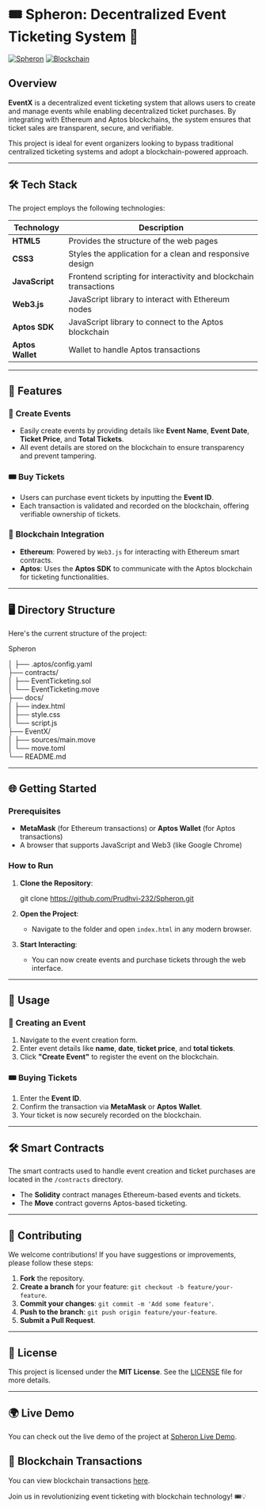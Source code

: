 # 🎟️ **Spheron: Decentralized Event Ticketing System** 🚀

[![Spheron](https://img.shields.io/badge/Spheron-Hackathon_Project-blue.svg)](https://github.com/Prudhvi-232/Spheron)
[![Blockchain](https://img.shields.io/badge/Blockchain-Ethereum%20%26%20Aptos-9cf.svg)](#-tech-stack)

## Overview

**EventX** is a decentralized event ticketing system that allows users to create and manage events while enabling decentralized ticket purchases. By integrating with Ethereum and Aptos blockchains, the system ensures that ticket sales are transparent, secure, and verifiable.

This project is ideal for event organizers looking to bypass traditional centralized ticketing systems and adopt a blockchain-powered approach.

---

## 🛠 **Tech Stack**

The project employs the following technologies:

| Technology        | Description                                                   |
| ----------------- | ------------------------------------------------------------- |
| **HTML5**         | Provides the structure of the web pages                       |
| **CSS3**          | Styles the application for a clean and responsive design      |
| **JavaScript**    | Frontend scripting for interactivity and blockchain transactions|
| **Web3.js**       | JavaScript library to interact with Ethereum nodes            |
| **Aptos SDK**     | JavaScript library to connect to the Aptos blockchain         |
| **Aptos Wallet**  | Wallet to handle Aptos transactions                           |

---

## 🚀 **Features**

### 🎉 **Create Events**
- Easily create events by providing details like **Event Name**, **Event Date**, **Ticket Price**, and **Total Tickets**.
- All event details are stored on the blockchain to ensure transparency and prevent tampering.

### 🎟️ **Buy Tickets**
- Users can purchase event tickets by inputting the **Event ID**.
- Each transaction is validated and recorded on the blockchain, offering verifiable ownership of tickets.

### 🔗 **Blockchain Integration**
- **Ethereum**: Powered by `Web3.js` for interacting with Ethereum smart contracts.
- **Aptos**: Uses the **Aptos SDK** to communicate with the Aptos blockchain for ticketing functionalities.

---

## 🖥️ **Directory Structure**

Here's the current structure of the project:


Spheron 

│
├── .aptos/config.yaml        
├── contracts/              
│   ├── EventTicketing.sol    
│   └── EventTicketing.move    
├── docs/                    
│   ├── index.html    
│   ├── style.css          
│   └── script.js           
├── EventX/       
│   ├── sources/main.move      
│   └── move.toml            
└── README.md               


---

## 🌐 **Getting Started**

### Prerequisites

- **MetaMask** (for Ethereum transactions) or **Aptos Wallet** (for Aptos transactions)
- A browser that supports JavaScript and Web3 (like Google Chrome)

### How to Run

1. **Clone the Repository**:
   
   git clone https://github.com/Prudhvi-232/Spheron.git
   

2. **Open the Project**:
   - Navigate to the folder and open `index.html` in any modern browser.

3. **Start Interacting**:
   - You can now create events and purchase tickets through the web interface.

---

## 📄 **Usage**

### 🎯 **Creating an Event**
1. Navigate to the event creation form.
2. Enter event details like **name**, **date**, **ticket price**, and **total tickets**.
3. Click **"Create Event"** to register the event on the blockchain.

### 🎟️ **Buying Tickets**
1. Enter the **Event ID**.
2. Confirm the transaction via **MetaMask** or **Aptos Wallet**.
3. Your ticket is now securely recorded on the blockchain.

---

## 🛠️ **Smart Contracts**

The smart contracts used to handle event creation and ticket purchases are located in the `/contracts` directory. 
- The **Solidity** contract manages Ethereum-based events and tickets.
- The **Move** contract governs Aptos-based ticketing.

---

## 🤝 **Contributing**

We welcome contributions! If you have suggestions or improvements, please follow these steps:

1. **Fork** the repository.
2. **Create a branch** for your feature: `git checkout -b feature/your-feature`.
3. **Commit your changes**: `git commit -m 'Add some feature'`.
4. **Push to the branch**: `git push origin feature/your-feature`.
5. **Submit a Pull Request**.

---

## 📄 **License**

This project is licensed under the **MIT License**. See the [LICENSE](LICENSE) file for more details.

---

## 🌍 **Live Demo**

You can check out the live demo of the project at [Spheron Live Demo](https://prudhvi-232.github.io/Spheron/).

## 🔗 **Blockchain Transactions**

You can view blockchain transactions [here](https://explorer.aptoslabs.com/txn/0x153376efdc84faf5dc3ad99bd482fb9b30c71dc580925ca4cf974577674e1118/changes?network=testnet).

Join us in revolutionizing event ticketing with blockchain technology! 🎟️💡
